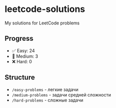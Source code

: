 # leetcode-solutions
My solutions for LeetCode problems

## Progress
- ✅ Easy: 24
- 🔄 Medium: 3  
- ❌ Hard: 0

## Structure
- `/easy-problems` - легкие задачи
- `/medium-problems` - задачи средней сложности  
- `/hard-problems` - сложные задачи
